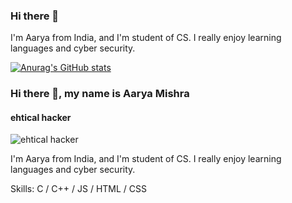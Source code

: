 ### Hi there 👋

I'm Aarya from India, and I'm student of CS. I really enjoy learning languages and cyber security. 

[![Anurag's GitHub stats](https://github-readme-stats.vercel.app/api?username=Aarya-78)](https://github.com/anuraghazra/github-readme-stats)
### Hi there 👋, my name is Aarya Mishra
#### ehtical hacker
![ehtical hacker](https://media-exp1.licdn.com/dms/image/C4D16AQHLaICYcg7INg/profile-displaybackgroundimage-shrink_350_1400/0/1640767044022?e=1651104000&v=beta&t=yN4dEETD4kt9JEmeySSWHbsfC8bDtajGpBN3N6bT9fk)

I'm Aarya from India, and I'm student of CS. I really enjoy learning languages and cyber security.

Skills: C / C++ / JS / HTML / CSS

 




